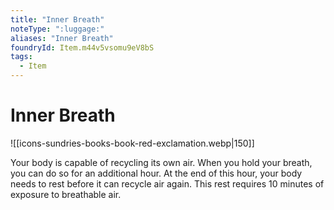 ```yaml
---
title: "Inner Breath"
noteType: ":luggage:"
aliases: "Inner Breath"
foundryId: Item.m44v5vsomu9eV8bS
tags:
  - Item
---
```


# Inner Breath
![[icons-sundries-books-book-red-exclamation.webp|150]]

Your body is capable of recycling its own air. When you hold your breath, you can do so for an additional hour. At the end of this hour, your body needs to rest before it can recycle air again. This rest requires 10 minutes of exposure to breathable air.
